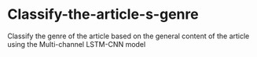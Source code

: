 # Classify-the-article-s-genre
Classify the genre of the article based on the general content of the article using the Multi-channel LSTM-CNN model
